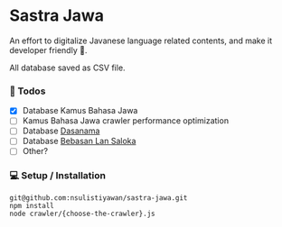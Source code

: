 # Sastra Jawa

An effort to digitalize Javanese language related contents, and make it developer friendly :rocket:.

All database saved as CSV file.

### :book: Todos
- [x] Database Kamus Bahasa Jawa 
- [ ] Kamus Bahasa Jawa crawler performance optimization
- [ ] Database [Dasanama](https://www.sastra.org/katalog/judul?ti_id=1903) 
- [ ] Database [Bebasan Lan Saloka](https://www.sastra.org/katalog/judul?ti_id=1278)
- [ ] Other? 

### :computer: Setup / Installation
```
git@github.com:nsulistiyawan/sastra-jawa.git
npm install
node crawler/{choose-the-crawler}.js
```
